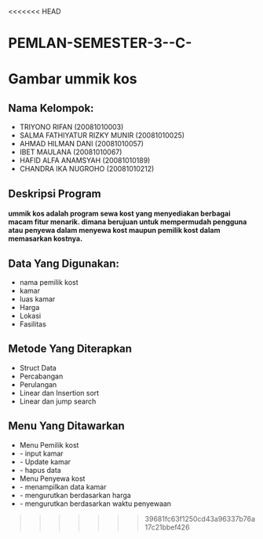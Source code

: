 <<<<<<< HEAD
# PEMLAN-SEMESTER-3--C-
<h1>Gambar ummik kos</h1>


<h2>Nama Kelompok:</h2>
<ul>
  <li> TRIYONO RIFAN 			(20081010003) </li>
  <li> SALMA FATHIYATUR RIZKY MUNIR 	(20081010025) </li>
  <li> AHMAD HILMAN DANI 		(20081010057) </li>
  <li> IBET MAULANA 			(20081010067) </li>
  <li> HAFID ALFA ANAMSYAH 		(20081010189) </li>
  <li> CHANDRA IKA NUGROHO 		(20081010212) </li>
</ul>

<h2> Deskripsi Program </h2>
<h4> ummik kos adalah program sewa kost yang menyediakan berbagai macam fitur menarik. dimana berujuan untuk mempermudah pengguna atau penyewa dalam menyewa kost maupun pemilik kost dalam memasarkan kostnya.</h4>

<h2> Data Yang Digunakan: </h2>
<ul>
  <li> nama pemilik kost </li>
  <li> kamar </li>
  <li> luas kamar </li>
  <li> Harga </li>
  <li> Lokasi </li>
  <li> Fasilitas </li>
</ul>

<h2>Metode Yang Diterapkan</h2>
<ul>
  <li> Struct Data  </li>
  <li> Percabangan </li>
  <li> Perulangan </li>
  <li> Linear dan Insertion sort </li>
  <li> Linear dan jump search </li>
</ul>
 
<h2>Menu Yang Ditawarkan</h2>
<ul>
  <li> Menu Pemilik kost  </li>
  <li> - input kamar </li>
  <li> - Update kamar </li>
  <li> - hapus data </li>
  <li> Menu Penyewa kost </li>
  <li> - menampilkan data kamar </li>
  <li> - mengurutkan berdasarkan harga </li>
  <li> - mengurutkan berdasarkan waktu penyewaan </li>
</ul>

>>>>>>> 39681fc63f1250cd43a96337b76a17c21bbef426
